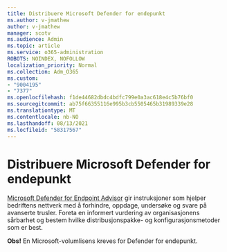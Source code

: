 ```yaml
---
title: Distribuere Microsoft Defender for endepunkt
ms.author: v-jmathew
author: v-jmathew
manager: scotv
ms.audience: Admin
ms.topic: article
ms.service: o365-administration
ROBOTS: NOINDEX, NOFOLLOW
localization_priority: Normal
ms.collection: Adm_O365
ms.custom:
- "9004195"
- "7377"
ms.openlocfilehash: f1de44682dbdc4bdfc799e0a3ac618e4c5b76bf0
ms.sourcegitcommit: ab75f66355116e995b3cb5505465b31989339e28
ms.translationtype: MT
ms.contentlocale: nb-NO
ms.lasthandoff: 08/13/2021
ms.locfileid: "58317567"
---
```

# <a name="deploy-microsoft-defender-for-endpoint"></a>Distribuere Microsoft Defender for endepunkt

[Microsoft Defender for Endpoint Advisor](https://go.microsoft.com/fwlink/?linkid=2146241) gir instruksjoner som hjelper bedriftens nettverk med å forhindre, oppdage, undersøke og svare på avanserte trusler. Foreta en informert vurdering av organisasjonens sårbarhet og bestem hvilke distribusjonspakke- og konfigurasjonsmetoder som er best.

**Obs!** En Microsoft-volumlisens kreves for Defender for endepunkt.
